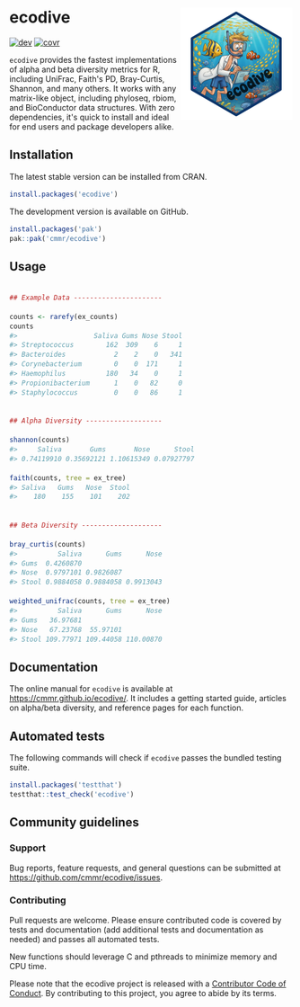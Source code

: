 # ecodive <img src="man/logo/ecodive.png" align="right" alt="ecodive logo">

<!-- badges: start
[![cran](https://www.r-pkg.org/badges/version/ecodive)](https://CRAN.R-project.org/package=ecodive)
[![conda](https://anaconda.org/conda-forge/r-ecodive/badges/version.svg)](https://anaconda.org/conda-forge/r-ecodive)
[![downloads](https://cranlogs.r-pkg.org/badges/grand-total/ecodive)](https://cranlogs.r-pkg.org/)
 -->
[![dev](https://github.com/cmmr/ecodive/actions/workflows/R-CMD-check.yaml/badge.svg)](https://github.com/cmmr/ecodive/actions/workflows/R-CMD-check.yaml)
[![covr](https://codecov.io/gh/cmmr/ecodive/graph/badge.svg)](https://app.codecov.io/gh/cmmr/ecodive)
<!-- badges: end -->

`ecodive` provides the fastest implementations of alpha and beta diversity
metrics for R, including UniFrac, Faith's PD, Bray-Curtis, Shannon, and many
others. It works with any matrix-like object, including phyloseq, rbiom, and
BioConductor data structures. With zero dependencies, it's quick to install and
ideal for end users and package developers alike.



## Installation

The latest stable version can be installed from CRAN.

``` r
install.packages('ecodive')
```

The development version is available on GitHub.

``` r
install.packages('pak')
pak::pak('cmmr/ecodive')
```



## Usage

``` r

## Example Data ----------------------

counts <- rarefy(ex_counts)
counts
#>                   Saliva Gums Nose Stool
#> Streptococcus        162  309    6     1
#> Bacteroides            2    2    0   341
#> Corynebacterium        0    0  171     1
#> Haemophilus          180   34    0     1
#> Propionibacterium      1    0   82     0
#> Staphylococcus         0    0   86     1


## Alpha Diversity -------------------

shannon(counts)
#>     Saliva       Gums       Nose      Stool 
#> 0.74119910 0.35692121 1.10615349 0.07927797 

faith(counts, tree = ex_tree)
#> Saliva   Gums   Nose  Stool 
#>    180    155    101    202 


## Beta Diversity --------------------

bray_curtis(counts)
#>          Saliva      Gums      Nose
#> Gums  0.4260870                    
#> Nose  0.9797101 0.9826087          
#> Stool 0.9884058 0.9884058 0.9913043

weighted_unifrac(counts, tree = ex_tree)
#>          Saliva      Gums      Nose
#> Gums   36.97681                    
#> Nose   67.23768  55.97101          
#> Stool 109.77971 109.44058 110.00870
```



## Documentation

The online manual for `ecodive` is available at
<https://cmmr.github.io/ecodive/>. It includes a getting started guide,
articles on alpha/beta diversity, and reference pages for each function.



## Automated tests

The following commands will check if `ecodive` passes the bundled testing
suite.

``` r
install.packages('testthat')
testthat::test_check('ecodive')
```



## Community guidelines


### Support

Bug reports, feature requests, and general questions can be submitted at
<https://github.com/cmmr/ecodive/issues>.


### Contributing

Pull requests are welcome. Please ensure contributed code is covered by
tests and documentation (add additional tests and documentation as
needed) and passes all automated tests.

New functions should leverage C and pthreads to minimize memory and CPU time.

Please note that the ecodive project is released with a [Contributor Code of
Conduct](https://cmmr.github.io/ecodive/CODE_OF_CONDUCT.html). By contributing
to this project, you agree to abide by its terms.
